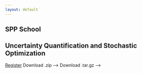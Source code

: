 ```yaml
---
layout: default
---
```


<html lang="en-US">
    <head>
    <meta charset="UTF-8">
    <title> SPP 1962 Fall School on Optimization under Uncertainty </title>
    <meta name="viewport" content="width=device-width, initial-scale=1">
    <meta name="theme-color" content="#157878">
    <link href='https://fonts.googleapis.com/css?family=Open+Sans:400,700' rel='stylesheet' type='text/css'>
    <link rel="stylesheet" type="text/css" href="css/normalize.css" media="screen">
    <link rel="stylesheet" type="text/css" href="css/cayman.css" media="screen">
    <link rel="stylesheet" type="text/css" href="css/github-light.css" media="screen">
  </head>
  
  <body>
    <section class="page-header">
      <h1 class="project-name">SPP School</h1>
      <h2 class="project-tagline">Uncertainty Quantification and Stochastic Optimization </h2>
      <a href="https://github.com/jasonlong/cayman-theme" class="btn">Register</a>
      <! -- <a href="https://github.com/jasonlong/cayman-theme/zipball/master" class="btn">Download .zip</a> -->
      <! -- <a href="https://github.com/jasonlong/cayman-theme/tarball/master" class="btn">Download .tar.gz</a> -->
    </section>
  </body>
</html>

